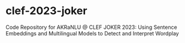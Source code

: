 # clef-2023-joker
Code Repository for AKRaNLU @ CLEF JOKER 2023: Using Sentence Embeddings and Multilingual Models to Detect and Interpret Wordplay
